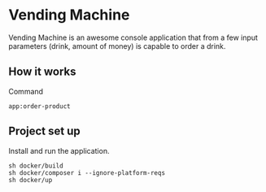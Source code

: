 # Vending Machine

Vending Machine is an awesome console application that from a few input parameters (drink, amount of money) is capable to order a drink.

## How it works

Command

```
app:order-product 
```

## Project set up

Install and run the application.

```
sh docker/build
sh docker/composer i --ignore-platform-reqs
sh docker/up
```